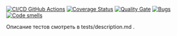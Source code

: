 [![CI/CD GitHub Actions](https://github.com/egolcov/gtest/actions/workflows/test-action.yml/badge.svg)](https://github.com/egolcov/gtest/actions/workflows/test-action.yml)
[![Coverage Status](https://coveralls.io/repos/egolcov/gtest/badge.svg?branch=master)](https://coveralls.io/github/egolcov/gtest?branch=master)
[![Quality Gate](https://sonarcloud.io/api/project_badges/measure?project=egolcov_gtest&metric=alert_status)](https://sonarcloud.io/dashboard?id=egolcov_gtest)
[![Bugs](https://sonarcloud.io/api/project_badges/measure?project=egolcov_gtest&metric=bugs)](https://sonarcloud.io/summary/new_code?id=egolcov_gtest)
[![Code smells](https://sonarcloud.io/api/project_badges/measure?project=egolcov_gtest&metric=code_smells)](https://sonarcloud.io/dashboard?id=egolcov_gtest)

Описание тестов смотреть в tests/description.md .
